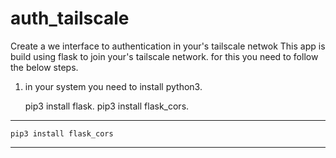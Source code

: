 # auth_tailscale
Create a we interface to authentication in your's tailscale netwok 
This app is build using flask to join your's tailscale network.
for this you need to follow the below steps.
1. in your system you need to install python3.
   
    pip3 install flask.
    pip3 install flask_cors.
     

---
    pip3 install flask_cors

---

